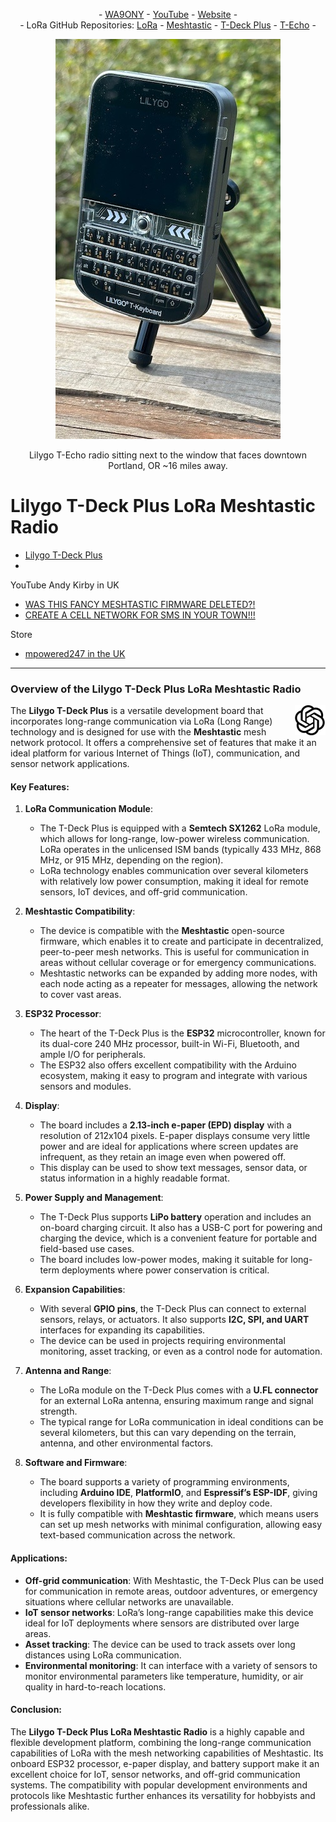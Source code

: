 <P align="center"> - <A HREF="https://www.qrz.com/db/WA9ONY">WA9ONY</A> - <A HREF="https://www.youtube.com/user/DavidAHaworth">YouTube</A> - <A HREF="http://www.stargazing.net/david/index.html">Website</A> -<BR>
- LoRa GitHub Repositories: 
<A HREF="https://github.com/WA9ONY/LoRa">LoRa</A> - 
<A HREF="https://github.com/WA9ONY/LoRa/blob/main/Meshtastic/README.md">Meshtastic</A> -
<A HREF="https://github.com/WA9ONY/LoRa/blob/main/LilygoT-DeckPlus/README.md">T-Deck Plus</A> -
<A HREF="https://github.com/WA9ONY/LoRa/blob/main/LilygoT-Echo/README.md">T-Echo</A> -
</P>  
<p align="center">
       <img width="360" height="640" src="/LilygoT-DeckPlus/Images/T-DeckPlus.jpeg">
</p>
<p align="center">
Lilygo T-Echo radio sitting next to the window that faces downtown Portland, OR ~16 miles away.
</p>

# Lilygo T-Deck Plus LoRa Meshtastic Radio

+ [Lilygo T-Deck Plus](https://www.lilygo.cc/products/t-deck-plus?bg_ref=xknMV5FzPY)
+ 


YouTube Andy Kirby in UK
+ [WAS THIS FANCY MESHTASTIC FIRMWARE DELETED?!](https://youtu.be/Xo8VhT1_VwM?si=sUDfjNN-eIbQilxM)
+ [CREATE A CELL NETWORK FOR SMS IN YOUR TOWN!!!](https://youtu.be/-JJK7gG_N2A?si=BSc6X5BUXIqTXSuy)


Store
+ [mpowered247 in the UK](https://mpowered247.com/)

<HR>

### Overview of the Lilygo T-Deck Plus LoRa Meshtastic Radio
<img align=right width="49" height="48" src="/Images/OpenAI_Icon.png">

The **Lilygo T-Deck Plus** is a versatile development board that incorporates long-range communication via LoRa (Long Range) technology and is designed for use with the **Meshtastic** mesh network protocol. It offers a comprehensive set of features that make it an ideal platform for various Internet of Things (IoT), communication, and sensor network applications.

#### Key Features:

1. **LoRa Communication Module**:
   - The T-Deck Plus is equipped with a **Semtech SX1262** LoRa module, which allows for long-range, low-power wireless communication. LoRa operates in the unlicensed ISM bands (typically 433 MHz, 868 MHz, or 915 MHz, depending on the region).
   - LoRa technology enables communication over several kilometers with relatively low power consumption, making it ideal for remote sensors, IoT devices, and off-grid communication.

2. **Meshtastic Compatibility**:
   - The device is compatible with the **Meshtastic** open-source firmware, which enables it to create and participate in decentralized, peer-to-peer mesh networks. This is useful for communication in areas without cellular coverage or for emergency communications.
   - Meshtastic networks can be expanded by adding more nodes, with each node acting as a repeater for messages, allowing the network to cover vast areas.

3. **ESP32 Processor**:
   - The heart of the T-Deck Plus is the **ESP32** microcontroller, known for its dual-core 240 MHz processor, built-in Wi-Fi, Bluetooth, and ample I/O for peripherals.
   - The ESP32 also offers excellent compatibility with the Arduino ecosystem, making it easy to program and integrate with various sensors and modules.

4. **Display**:
   - The board includes a **2.13-inch e-paper (EPD) display** with a resolution of 212x104 pixels. E-paper displays consume very little power and are ideal for applications where screen updates are infrequent, as they retain an image even when powered off.
   - This display can be used to show text messages, sensor data, or status information in a highly readable format.

5. **Power Supply and Management**:
   - The T-Deck Plus supports **LiPo battery** operation and includes an on-board charging circuit. It also has a USB-C port for powering and charging the device, which is a convenient feature for portable and field-based use cases.
   - The board includes low-power modes, making it suitable for long-term deployments where power conservation is critical.

6. **Expansion Capabilities**:
   - With several **GPIO pins**, the T-Deck Plus can connect to external sensors, relays, or actuators. It also supports **I2C, SPI, and UART** interfaces for expanding its capabilities.
   - The device can be used in projects requiring environmental monitoring, asset tracking, or even as a control node for automation.

7. **Antenna and Range**:
   - The LoRa module on the T-Deck Plus comes with a **U.FL connector** for an external LoRa antenna, ensuring maximum range and signal strength.
   - The typical range for LoRa communication in ideal conditions can be several kilometers, but this can vary depending on the terrain, antenna, and other environmental factors.

8. **Software and Firmware**:
   - The board supports a variety of programming environments, including **Arduino IDE**, **PlatformIO**, and **Espressif’s ESP-IDF**, giving developers flexibility in how they write and deploy code.
   - It is fully compatible with **Meshtastic firmware**, which means users can set up mesh networks with minimal configuration, allowing easy text-based communication across the network.

#### Applications:

- **Off-grid communication**: With Meshtastic, the T-Deck Plus can be used for communication in remote areas, outdoor adventures, or emergency situations where cellular networks are unavailable.
- **IoT sensor networks**: LoRa’s long-range capabilities make this device ideal for IoT deployments where sensors are distributed over large areas.
- **Asset tracking**: The device can be used to track assets over long distances using LoRa communication.
- **Environmental monitoring**: It can interface with a variety of sensors to monitor environmental parameters like temperature, humidity, or air quality in hard-to-reach locations.

#### Conclusion:
The **Lilygo T-Deck Plus LoRa Meshtastic Radio** is a highly capable and flexible development platform, combining the long-range communication capabilities of LoRa with the mesh networking capabilities of Meshtastic. Its onboard ESP32 processor, e-paper display, and battery support make it an excellent choice for IoT, sensor networks, and off-grid communication systems. The compatibility with popular development environments and protocols like Meshtastic further enhances its versatility for hobbyists and professionals alike.


